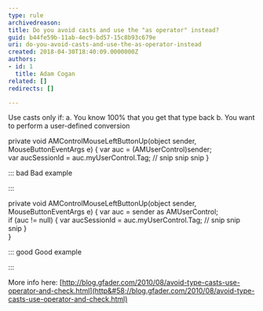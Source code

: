 ```yaml
---
type: rule
archivedreason: 
title: Do you avoid casts and use the "as operator" instead?
guid: b44fe59b-11ab-4ec9-bd57-15c8b93c679e
uri: do-you-avoid-casts-and-use-the-as-operator-instead
created: 2018-04-30T18:40:09.0000000Z
authors:
- id: 1
  title: Adam Cogan
related: []
redirects: []

---
```


Use casts only if:
a. You know 100% that you get that type back
b. You want to perform a user-defined conversion 

<!--endintro-->

private void AMControlMouseLeftButtonUp(object sender, MouseButtonEventArgs e)
{
 var auc = (AMUserControl)sender;     
 var aucSessionId = auc.myUserControl.Tag;
 // snip snip snip
}


::: bad
Bad example

:::


private void AMControlMouseLeftButtonUp(object sender, MouseButtonEventArgs e)
{
 var auc = sender as AMUserControl;     
 if (auc != null)
 {
 var aucSessionId = auc.myUserControl.Tag;
 // snip snip snip
 }     
}


::: good
Good example

:::

  More info here: [http://blog.gfader.com/2010/08/avoid-type-casts-use-operator-and-check.html](http&#58;//blog.gfader.com/2010/08/avoid-type-casts-use-operator-and-check.html)

